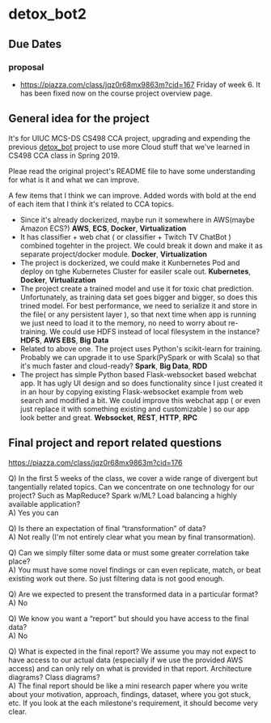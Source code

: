 # detox_bot2

## Due Dates

### proposal
* https://piazza.com/class/jqz0r68mx9863m?cid=167 Friday of week 6. It has been fixed now on the course project overview page.

## General idea for the project
It's for UIUC MCS-DS CS498 CCA project, upgrading and expending the previous [detox_bot](https://github.com/freesoft/detox_bot) project to use more Cloud stuff that we've learned in CS498 CCA class in Spring 2019.

Pleae read the original project's README file to have some understanding for what is it and what we can improve.

A few items that I think we can improve. Added words with bold at the end of each item that I think it's related to CCA topics.

* Since it's already dockerized, maybe run it somewhere in AWS(maybe Amazon ECS?) **AWS**, **ECS**, **Docker**, **Virtualization**
* It has classifier + web chat ( or classifier + Twitch TV ChatBot ) combined togehter in the project. We could break it down and make it as separate project/docker module. **Docker**, **Virtualization**
* The project is dockerized, we could make it Kunbernetes Pod and deploy on tghe Kubernetes Cluster for easiler scale out. **Kubernetes**, **Docker**, **Virtualization**
* The project create a trained model and use it for toxic chat prediction. Unfortunately, as training data set goes bigger and bigger, so does this trined model. For best performance, we need to serialize it and store in the file( or any persistent layer ), so that next time when app is running we just need to load it to the memory, no need to worry about re-training. We could use HDFS instead of local filesystem in the instance? **HDFS**, **AWS EBS**, **Big Data**
* Related to above one. The project uses Python's scikit-learn for training. Probably we can upgrade it to use Spark(PySpark or with Scala) so that it's much faster and cloud-ready? **Spark**, **Big Data**, **RDD**
* The project has simple Python based Flask-websocket based webchat app. It has ugly UI design and so does functionality since I just created it in an hour by copying existing Flask-websocket example from web search and modified a bit. We could improve this webchat app ( or even just replace it with something existing and customizable ) so our app look better and great. **Websocket**, **REST**, **HTTP**, **RPC**

## Final project and report related questions

https://piazza.com/class/jqz0r68mx9863m?cid=176

Q) In the first 5 weeks of the class, we cover a wide range of divergent but tangentially related topics.  Can we concentrate on one technology for our project?  Such as MapReduce?  Spark w/ML?  Load balancing a highly available application?<br/>
A) Yes you can


Q) Is there an expectation of final “transformation” of data?<br/>
A) Not really (I'm not entirely clear what you mean by final transormation).


Q) Can we simply filter some data or must some greater correlation take place?<br/>
A) You must have some novel findings or can even replicate, match, or beat existing work out there. So just filtering data is not good enough. 


Q) Are we expected to present the transformed data in a particular format? <br/>
A) No


Q) We know you want a “report” but should you have access to the final data? <br/>
A) No 


Q) What is expected in the final report?  We assume you may not expect to  have access to our actual data (especially if we use the provided AWS access) and can only rely on what is provided in that report.  Architecture diagrams?  Class diagrams?<br/>
A) The final report should be like a mini research paper where you write about your motivation, approach, findings, dataset, where you got stuck, etc. If you look at the each milestone's requirement, it should become very clear.




